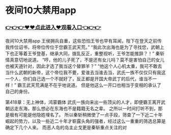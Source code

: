 # 夜间10大禁用app

### <a href="https://github.com/xinfue/dunp/issues/2">👉👉👉♥♥点此进入♥观看入口👈👉👉</a>

夜间10大禁用app
王侯拥兵自重，这些恐怕王爷也早有耳闻，陛下在登天之前传我传位诏书，将帝位传位于您霸王武天荒。”
    “我此次出海也是为了寻找您，武朝上下也正等着王爷登基，继承大同，拨乱反正，重整视听，王爷怎能推辞？！”
    秦斩情真意切地说道。
    “哼，他的儿子死了，不是还有女儿吗？莫不是害怕自己的女儿也被天道针对，因此才选了我当这个替罪羊？”
    “他这个人心机太重，我可不敢去当什么武朝的新帝，这个帝位我不要，爱谁去当谁去当，武氏一族不仅仅只有我这一个人，你们自己选一个不就好了，反正都是开国大帝武丁的后代，谁当不一样！”
    霸王武天荒满是不在乎地说道。
    但是他这么一开口也相当于变相的承认了自己的身份。

第418章：无上神体，鸿蒙霸体
    武氏一族向来出一些顶尖的人才，即便霸王离开武朝远走东海，那么想必在东海也不是籍籍无名之辈。
    之所以一时间打听不到，那是极有可能是他隐姓埋名了。
    所以秦斩稍微使了一点手段，筛查了一下近二十年崛起的势力，以及一些近二十年才崭露头角的强者，经过这么一重重的筛选总算是确定下几个人来。
    而恶人岛的岛主止戈更是秦斩重点关注的对
